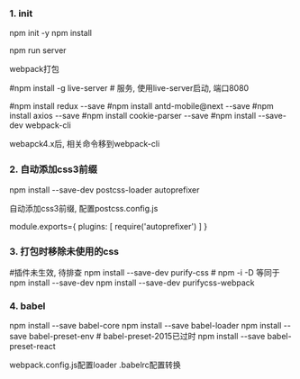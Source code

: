 ### 1. init

  npm init -y
  npm install

  npm run server

  webpack打包

  #npm install -g live-server # 服务, 使用live-server启动, 端口8080

  #npm install redux --save
  #npm install antd-mobile@next --save
  #npm install axios --save
  #npm install cookie-parser --save
  #npm install --save-dev webpack-cli

  webapck4.x后, 相关命令移到webpack-cli

### 2. 自动添加css3前缀

  npm install --save-dev postcss-loader autoprefixer 

  自动添加css3前缀, 配置postcss.config.js

  module.exports={
    plugins: [
        require('autoprefixer')
    ]
  }

### 3. 打包时移除未使用的css

  #插件未生效, 待排查
  npm install --save-dev purify-css    # npm -i -D 等同于npm install --save-dev
  npm install --save-dev purifycss-webpack

### 4. babel
  
  npm install --save babel-core 
  npm install --save babel-loader 
  npm install --save babel-preset-env # babel-preset-2015已过时
  npm install --save babel-preset-react

  webpack.config.js配置loader
  .babelrc配置转换




  
